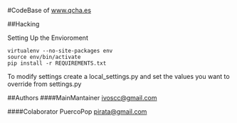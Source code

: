 #CodeBase of www.qcha.es 

##Hacking

Setting Up the Envioroment

    virtualenv --no-site-packages env
    source env/bin/activate
    pip install -r REQUIREMENTS.txt

To modify settings create a local\_settings.py and set the values you want to
override from settings.py

##Authors
####MainMantainer
ivoscc@gmail.com

####Colaborator
PuercoPop pirata@gmail.com
